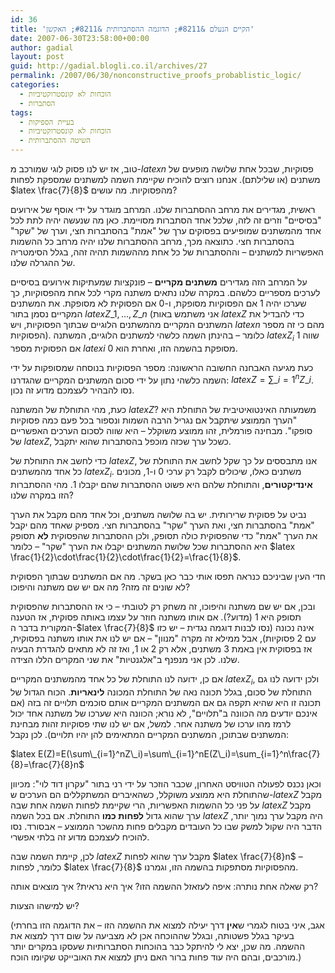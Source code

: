 ```yaml
---
id: 36
title: 'הקיים הנעלם &#8211; הדוגמה ההסתברותית &#8211; האקשן'
date: 2007-06-30T23:58:00+00:00
author: gadial
layout: post
guid: http://gadial.blogli.co.il/archives/27
permalink: /2007/06/30/nonconstructive_proofs_probablistic_logic/
categories:
  - הוכחות לא קונסטרוקטיביות
  - הסתברות
tags:
  - בעיית הספיקות
  - הוכחות לא קונסטרוקטיביות
  - השיטה ההסתברותית
---
```

טוב, אז יש לנו פסוק לוגי שמורכב מ-$latex n$ פסוקיות, שבכל אחת שלושה מופעים של משתנים (או שלילתם). אנחנו רוצים להוכיח שקיימת השמה למשתנים שמספקת לפחות $latex \frac{7}{8}$ מהפסוקיות. מה עושים?

ראשית, מגדירים את מרחב ההסתברות שלנו. המרחב מוגדר על ידי אוסף של אירועים "בסיסיים" וזרים זה לזה, שלכל אחד הסתברות מסויימת. כאן מה שנעשה יהיה לתת לכל אחד מהמשתנים שמופיעים בפסוקים ערך של "אמת" בהסתברות חצי, וערך של "שקר" בהסתברות חצי. כתוצאה מכך, מרחב ההסתברות שלנו יהיה מרחב כל ההשמות האפשריות למשתנים &#8211; וההסתברות של כל אחת מההשמות תהיה זהה, בגלל הסימטריה של ההגרלה שלנו.

על המרחב הזה מגדירים **משתנים מקריים** &#8211; פונקציות שמעתיקות אירועים בסיסיים לערכים מספריים כלשהם. במקרה שלנו נתאים משתנה מקרי לכל אחת מהפסוקיות, כך שערכו יהיה 1 אם הפסוקיות מסופקת, ו-0 אם הפסוקית לא מסופקת. את המשתנים המקריים נסמן בתור $latex Z\_1,\dots,Z\_n$ (אני משתמש באות $latex Z$ כדי להבדיל את המשתנים המקריים מהמשתנים הלוגיים שבתוך הפסוקיות, ויש $latex n$ מהם כי זה מספר הפסוקיות). כלומר &#8211; בהינתן השמה כלשהי למשתנים הלוגיים, המשתנה $latex Z_i$ שווה 1 אם הפסוקית מספר $latex i$ מסופקת בהשמה הזו, ואחרת הוא 0.

כעת מגיעה האבחנה החשובה הראשונה: מספר הפסוקיות בנוסחה שמסופקות על ידי השמה כלשהי נתון על ידי סכום המשתנים המקריים שהגדרנו: $latex Z=\sum\_{i=1}^n Z\_i$. נסו להבהיר לעצמכם מדוע זה נכון.

כעת, מהי התוחלת של המשתנה $latex Z$? משמעותה האינטואיטיבית של התוחלת היא "הערך הממוצע שיתקבל אם נגריל הרבה השמות ונספור בכל פעם כמה פסוקיות סופקו". מבחינה פורמלית, זהו ממוצע משוקלל &#8211; היא שווה לסכום הערכים האפשריים של $latex Z$, כשכל ערך שכזה מוכפל בהסתברות שהוא יתקבל.

כדי לחשב את התוחלת של $latex Z$, אנו מתבססים על כך שקל לחשב את התוחלת של כל אחד מהמשתנים $latex Z_i$. משתנים כאלו, שיכולים לקבל רק ערכי 0 ו-1, מכונים **אינדיקטורים**, והתוחלת שלהם היא פשוט ההסתברות שהם יקבלו 1. מהי ההסתברות הזו במקרה שלנו?

נביט על פסוקית שרירותית. יש בה שלושה משתנים, וכל אחד מהם מקבל את הערך "אמת" בהסתברות חצי, ואת הערך "שקר" בהסתברות חצי. מספיק שאחד מהם יקבל את הערך "אמת" כדי שהפסוקית כולה תסופק, ולכן ההסתברות שהפסוקית **לא** תסופק היא ההסתברות שכל שלושת המשתנים יקבלו את הערך "שקר" &#8211; כלומר $latex \frac{1}{2}\cdot\frac{1}{2}\cdot\frac{1}{2}=\frac{1}{8}$.

חדי העין שביניכם כנראה תפסו אותי כבר כאן בשקר. מה אם המשתנים שבתוך הפסוקית לא שונים זה מזה? מה אם יש שם משתנה והיפוכו?

ובכן, אם יש שם משתנה והיפוכו, זה משחק רק לטובתי &#8211; כי אז ההסתברות שהפסוקית תסופק היא 1 (מדוע?). אם אותו משתנה חוזר על עצמו באותה פסוקית, אז הטענה המקורית בדבר ה-$latex \frac{7}{8}$ אינה נכונה (נסו לבנות דוגמה נגדית &#8211; יש כזו עם 2 פסוקיות), אבל ממילא זה מקרה "מנוון" &#8211; אם יש לנו את אותו משתנה בפסוקית, אז בפסוקית אין באמת 3 משתנים, אלא רק 2 או 1, ואז זה לא מתאים להגדרת הבעיה שלנו. לכן אני מנפנף ב"אלגנטיות" את שני המקרים הללו הצידה.

אם כן, ידועה לנו התוחלת של כל אחד מהמשתנים המקריים $latex Z_i$, ולכן ידועה לנו גם התוחלת של סכום, בגלל תכונה נאה של התוחלת המכונה **לינאריות**. הכוח הגדול של תכונה זו היא שהיא תקפה גם אם המשתנים המקריים אותם סוכמים תלויים זה בזה (אם אינכם יודעים מה הכוונה ב"תלויים", לא נורא; הכוונה היא שערכו של משתנה אחד יכול לרמז מהו ערכו של משתנה אחר. למשל, אם יש לנו שתי פסוקיות זהות מבחינת המשתנים שבתוכן, המשתנים המקריים המתאימים להן יהיו תלויים). לכן נקבל:

$latex E(Z)=E(\sum\_{i=1}^nZ\_i)=\sum\_{i=1}^nE(Z\_i)=\sum_{i=1}^n\frac{7}{8}=\frac{7}{8}n$

וכאן נכנס לפעולה הטוויסט האחרון, שכבר הוזכר על ידי רני בתור "עקרון דוד לוי": מכיוון שהתוחלת היא ממוצע משוקלל, כשהאיברים המשתקללים הם הערכים ש-$latex Z$ מקבל על פני כל ההשמות האפשריות, הרי שקיימת לפחות השמה אחת שבה $latex Z$ מקבל ערך שהוא גדול **לפחות כמו** התוחלת. אם בכל השמה $latex Z$ היה מקבל ערך נמוך יותר, הדבר היה שקול למשק שבו כל העובדים מקבלים פחות מהשכר הממוצע &#8211; אבסורד. נסו להוכיח לעצמכם מדוע זה בלתי אפשרי.

לכן, קיימת השמה שבה $latex Z$ מקבל ערך שהוא לפחות $latex \frac{7}{8}n$ &#8211; כלומר, לפחות $latex \frac{7}{8}$ מהפסוקיות מסתפקות בהשמה הזו, וגמרנו.

רק שאלה אחת נותרה: איפה לעזאזל ההשמה הזו? איך היא נראית? איך מוצאים אותה?

יש למישהו הצעות?

(אגב, איני בטוח לגמרי ש**אין** דרך יעילה למצוא את ההשמה הזו &#8211; את הדוגמה הזו בחרתי בעיקר בגלל פשטותה, ובגלל שההוכחה אכן לא מצביעה על שום דרך למצוא את ההשמה. מה שכן, יצא לי להיתקל כבר בהוכחות הסתברותיות שעסקו במקרים יותר מורכבים, ובהם היה עוד פחות ברור האם ניתן למצוא את האובייקט שקיומו הוכח.)